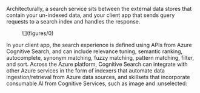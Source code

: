 Architecturally, a search service sits between the external data stores that contain your un-indexed data, and your client app that sends query requests to a search index and handles the response.  
<figure>  
![](figures/0)<!-- FigureContent="This image is a flowchart that outlines a high-level architecture for integrating Azure Cognitive Search into an application. Here's a description of each part of the diagram:  
1. On the left, there is a box labeled "Your content," which is represented by icons of a storage device and a cloud with a firewall symbol, indicating the content can be in the cloud or behind a firewall.  
2. The flowchart then moves right to elaborate on the Azure Cognitive Search process, with the Azure logo and a brain-like icon implying AI capabilities.  
3. There are three main processes within Azure Cognitive Search, from left to right:
- "Indexing engine" with three arrows pointing into it, labeled "Full indexing," "Refresh indexing," and "AI enrichment," suggesting that the engine performs indexing based on the content and can refresh or update indexes and also use AI to enrich the data.
- "Indexes and other structures" sits between the indexing engine and query engine, storing the search indexes and other data structures required for searching.
- "Query engine" with two arrows connected to it, labeled "Query requests" and "Query responses," indicating the engine processes search queries and returns search results.  
4. Finally, on the right, we have a box labeled "Your app" with a Windows logo on top, suggesting integration with a Windows application. Three points below detail the app's responsibilities:
- Collects user input
- Formulates and sends requests
- Handles responses (displaying a result set or a single document, etc.)  
Arrows throughout the diagram indicate the directional flow of data and requests, starting from "Your content" all the way through to "Your app." The image effectively communicates how an application interacts with Azure Cognitive Search to index and retrieve content based on user queries." --></figure>  
In your client app, the search experience is defined using APIs from Azure Cognitive Search, and can include relevance tuning, semantic ranking, autocomplete, synonym matching, fuzzy matching, pattern matching, filter, and sort.  
Across the Azure platform, Cognitive Search can integrate with other Azure services in the form of indexers that automate data ingestion/retrieval from Azure data sources, and skillsets that incorporate consumable Al from Cognitive Services, such as image and
:unselected:
<!-- PageHeader="natural language processing, or custom Al that you create in Azure Machine Learning or wrap inside Azure Functions." -->
